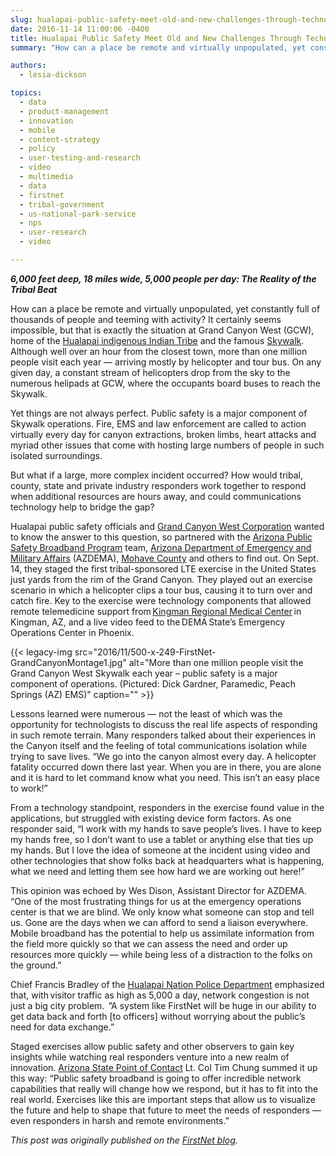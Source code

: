 ```yaml
---
slug: hualapai-public-safety-meet-old-and-new-challenges-through-technology
date: 2016-11-14 11:00:06 -0400
title: Hualapai Public Safety Meet Old and New Challenges Through Technology
summary: "How can a place be remote and virtually unpopulated, yet constantly full of thousands of people and teeming with activity? It certainly seems impossible, but that is exactly the situation at Grand Canyon West (GCW), home of the Hualapai indigenous Indian Tribe and the famous Skywalk."

authors:
  - lesia-dickson

topics:
  - data
  - product-management
  - innovation
  - mobile
  - content-strategy
  - policy
  - user-testing-and-research
  - video
  - multimedia
  - data
  - firstnet
  - tribal-government
  - us-national-park-service
  - nps
  - user-research
  - video

---
```


**_6,000 feet deep, 18 miles wide, 5,000 people per day: The Reality of the Tribal Beat_**

How can a place be remote and virtually unpopulated, yet constantly full of thousands of people and teeming with activity? It certainly seems impossible, but that is exactly the situation at Grand Canyon West (GCW), home of the <a href="http://hualapai-nsn.gov/">Hualapai indigenous Indian Tribe</a> and the famous <a href="https://www.nps.gov/grca/planyourvisit/skywalk.htm">Skywalk</a>. Although well over an hour from the closest town, more than one million people visit each year &#8212; arriving mostly by helicopter and tour bus. On any given day, a constant stream of helicopters drop from the sky to the numerous helipads at GCW, where the occupants board buses to reach the Skywalk.

Yet things are not always perfect. Public safety is a major component of Skywalk operations. Fire, EMS and law enforcement are called to action virtually every day for canyon extractions, broken limbs, heart attacks and myriad other issues that come with hosting large numbers of people in such isolated surroundings.

But what if a large, more complex incident occurred? How would tribal, county, state and private industry responders work together to respond when additional resources are hours away, and could communications technology help to bridge the gap?

Hualapai public safety officials and <a class="ext" href="http://www.grandcanyonwest.com/">Grand Canyon West Corporation</a> wanted to know the answer to this question, so partnered with the <a href="https://digitalarizona.az.gov/public-safety-broadband">Arizona Public Safety Broadband Program</a> team, <a href="https://dema.az.gov/">Arizona Department of Emergency and Military Affairs</a> (AZDEMA), <a class="ext" href="https://www.mohavecounty.us/">Mohave County</a> and others to find out. On Sept. 14, they staged the first tribal-sponsored LTE exercise in the United States just yards from the rim of the Grand Canyon. They played out an exercise scenario in which a helicopter clips a tour bus, causing it to turn over and catch fire. Key to the exercise were technology components that allowed remote telemedicine support from <a class="ext" href="https://azkrmc.com/">Kingman Regional Medical Center</a> in Kingman, AZ, and a live video feed to the DEMA State&#8217;s Emergency Operations Center in Phoenix. 

{{< legacy-img src="2016/11/500-x-249-FirstNet-GrandCanyonMontage1.jpg" alt="More than one million people visit the Grand Canyon West Skywalk each year – public safety is a major component of operations. (Pictured: Dick Gardner, Paramedic, Peach Springs (AZ) EMS)" caption="" >}} 

Lessons learned were numerous &#8212; not the least of which was the opportunity for technologists to discuss the real life aspects of responding in such remote terrain. Many responders talked about their experiences in the Canyon itself and the feeling of total communications isolation while trying to save lives. &#8220;We go into the canyon almost every day. A helicopter fatality occurred down there last year. When you are in there, you are alone and it is hard to let command know what you need. This isn&#8217;t an easy place to work!&#8221;

From a technology standpoint, responders in the exercise found value in the applications, but struggled with existing device form factors. As one responder said, &#8220;I work with my hands to save people&#8217;s lives. I have to keep my hands free, so I don&#8217;t want to use a tablet or anything else that ties up my hands. But I love the idea of someone at the incident using video and other technologies that show folks back at headquarters what is happening, what we need and letting them see how hard we are working out here!&#8221;

This opinion was echoed by Wes Dison, Assistant Director for AZDEMA. &#8220;One of the most frustrating things for us at the emergency operations center is that we are blind. We only know what someone can stop and tell us. Gone are the days when we can afford to send a liaison everywhere. Mobile broadband has the potential to help us assimilate information from the field more quickly so that we can assess the need and order up resources more quickly &#8212; while being less of a distraction to the folks on the ground.&#8221;

Chief Francis Bradley of the <a href="http://hualapai-nsn.gov/government/police/">Hualapai Nation Police Department</a> emphasized that, with visitor traffic as high as 5,000 a day, network congestion is not just a big city problem.  &#8221;A system like FirstNet will be huge in our ability to get data back and forth [to officers] without worrying about the public&#8217;s need for data exchange.&#8221;

Staged exercises allow public safety and other observers to gain key insights while watching real responders venture into a new realm of innovation. [Arizona State Point of Contact](http://www.firstnet.gov/consultation/spoc) Lt. Col Tim Chung summed it up this way: &#8220;Public safety broadband is going to offer incredible network capabilities that really will change how we respond, but it has to fit into the real world. Exercises like this are important steps that allow us to visualize the future and help to shape that future to meet the needs of responders &#8212; even responders in harsh and remote environments.&#8221;

_This post was originally published on the [FirstNet blog](http://firstnet.gov/newsroom/blog)._
